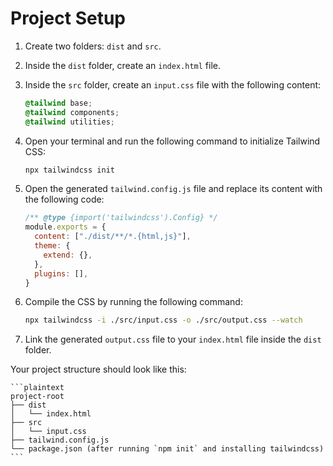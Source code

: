 # Project Setup

1. Create two folders: `dist` and `src`.

2. Inside the `dist` folder, create an `index.html` file.

3. Inside the `src` folder, create an `input.css` file with the following content:

    ```css
    @tailwind base;
    @tailwind components;
    @tailwind utilities;
    ```

4. Open your terminal and run the following command to initialize Tailwind CSS:

    ```bash
    npx tailwindcss init
    ```

5. Open the generated `tailwind.config.js` file and replace its content with the following code:

    ```js
    /** @type {import('tailwindcss').Config} */
    module.exports = {
      content: ["./dist/**/*.{html,js}"],
      theme: {
        extend: {},
      },
      plugins: [],
    }
    ```

6. Compile the CSS by running the following command:

    ```bash
    npx tailwindcss -i ./src/input.css -o ./src/output.css --watch
    ```

7. Link the generated `output.css` file to your `index.html` file inside the `dist` folder.

Your project structure should look like this:

    ```plaintext
    project-root
    ├── dist
    │   └── index.html
    ├── src
    │   └── input.css
    ├── tailwind.config.js
    └── package.json (after running `npm init` and installing tailwindcss)
    ```
